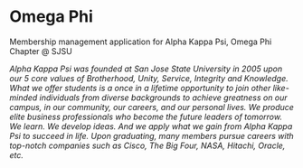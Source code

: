 # Omega Phi 
Membership management application for Alpha Kappa Psi, Omega Phi Chapter @ SJSU

*Alpha Kappa Psi was founded at San Jose State University in 2005 upon our 5 core values of Brotherhood, Unity, Service, Integrity and Knowledge. What we offer students is a once in a lifetime opportunity to join other like-minded individuals from diverse backgrounds to achieve greatness on our campus, in our community, our careers, and our personal lives. We produce elite business professionals who become the future leaders of tomorrow. We learn. We develop ideas. And we apply what we gain from Alpha Kappa Psi to succeed in life. Upon graduating, many members pursue careers with top-notch companies such as Cisco, The Big Four, NASA, Hitachi, Oracle, etc.*



